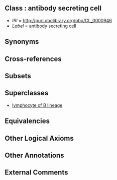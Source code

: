 
## Class : antibody secreting cell

 * *IRI* = http://purl.obolibrary.org/obo/CL_0000946
 * *Label* = antibody secreting cell

## Synonyms


## Cross-references


## Subsets


## Superclasses

 * [lymphocyte of B lineage](../../CL/45/CL_0000945.md)

## Equivalencies


## Other Logical Axioms


## Other Annotations


## External Comments

